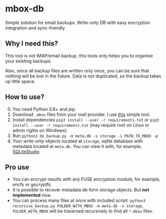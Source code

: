 # mbox-db

Simple solution for email backups.
Write-only DB with easy encryption integration and sync-friendly

## Why I need this?
This tool is not IMAP/email backup,
this tools only helps you to organise your existing backups.

Also, since all backup files are written only once,
you can be sure that nothing will be lost in the future.
Data is not duplicated, so the backup takes up little space.


## How to use?

0. You need Python 3.6+ and pip.
1. Download `.mbox` files from your mail provider.
I use [this](https://github.com/ralbear/IMAPbackup) simple tool.
2. Install dependencies `pip3 install --user -r requirements.txt` or `pip3 install --user -r requirements.txt` (may require root on Linux or admin rights on Windows).
3. Run `python3 do_backup.py -m meta.db -s storage -i PATH_TO_MBOX -p`
4. Your _write-only_ objects located at `storage`,
sqlite database with metadata located at `meta.db`.
You can view it with, for example, [SQLiteStudio](https://sqlitestudio.pl/)

## Pro use

* You can encrypt results with any FUSE encryption module,
for example, encfs or gocryptfs.
* It is possible to recover metadata db form storage objects.
But **not implemented** now.
* You can process many files at once with included script:
`python3 recursive_backup.py FOLDER_WITH_MBOX -m meta.db -s storage`,
`FOLDER_WITH_MBOX` will be traversed recursively to find all `*.mbox` files.
